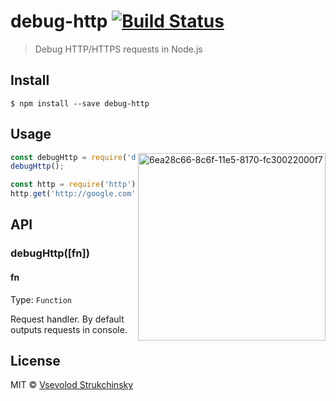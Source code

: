 # debug-http [![Build Status](https://travis-ci.org/floatdrop/debug-http.svg?branch=master)](https://travis-ci.org/floatdrop/debug-http)

> Debug HTTP/HTTPS requests in Node.js

## Install

```
$ npm install --save debug-http
```

## Usage

<img width="300" alt="6ea28c66-8c6f-11e5-8170-fc30022000f7" src="https://cloud.githubusercontent.com/assets/365089/11191529/7f703a2c-8cbd-11e5-80fc-1d6f895986cc.png" align="right">

```js
const debugHttp = require('debug-http');
debugHttp();

const http = require('http');
http.get('http://google.com');
```


## API

### debugHttp([fn])

#### fn

Type: `Function`

Request handler. By default outputs requests in console.

## License

MIT © [Vsevolod Strukchinsky](http://github.com/floatdrop)
